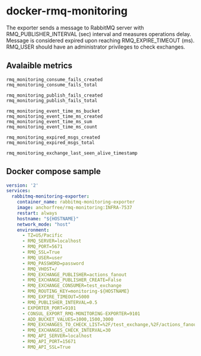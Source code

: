 # docker-rmq-monitoring

The exporter sends a message to RabbitMQ server with RMQ_PUBLISHER_INTERVAL (sec) interval and measures operations delay. 
Message is considered expired upon reaching RMQ_EXPIRE_TIMEOUT (ms). RMQ_USER should have an administrator privileges to
check exchanges.

## Avalaible metrics

```
rmq_monitoring_consume_fails_created
rmq_monitoring_consume_fails_total

rmq_monitoring_publish_fails_created
rmq_monitoring_publish_fails_total

rmq_monitoring_event_time_ms_bucket
rmq_monitoring_event_time_ms_created
rmq_monitoring_event_time_ms_sum
rmq_monitoring_event_time_ms_count

rmq_monitoring_expired_msgs_created
rmq_monitoring_expired_msgs_total

rmq_monitoring_exchange_last_seen_alive_timestamp
```

## Docker compose sample
```yaml
version: '2'
services:
  rabbitmq-monitoring-exporter:
    container_name: rabbitmq-monitoring-exporter
    image: anchorfree/rmq-monitoring:INFRA-7537
    restart: always
    hostname: "${HOSTNAME}"
    network_mode: "host"
    environment:
      - TZ=US/Pacific
      - RMQ_SERVER=localhost
      - RMQ_PORT=5671
      - RMQ_SSL=True
      - RMQ_USER=user
      - RMQ_PASSWORD=password
      - RMQ_VHOST=/
      - RMQ_EXCHANGE_PUBLISHER=actions_fanout
      - RMQ_EXCHANGE_PUBLISHER_CREATE=False
      - RMQ_EXCHANGE_CONSUMER=test_exchange
      - RMQ_ROUTING_KEY=monitoring-${HOSTNAME}
      - RMQ_EXPIRE_TIMEOUT=5000
      - RMQ_PUBLISHER_INTERVAL=0.5
      - EXPORTER_PORT=9101
      - CONSUL_EXPORT_RMQ-MONITORING-EXPORTER=9101
      - ADD_BUCKET_VALUES=1000,1500,3000
      - RMQ_EXCHANGES_TO_CHECK_LIST=%2F/test_exchange,%2F/actions_fanout
      - RMQ_EXCHANGES_CHECK_INTERVAL=30
      - RMQ_API_SERVER=localhost
      - RMQ_API_PORT=15671
      - RMQ_API_SSL=True
```
